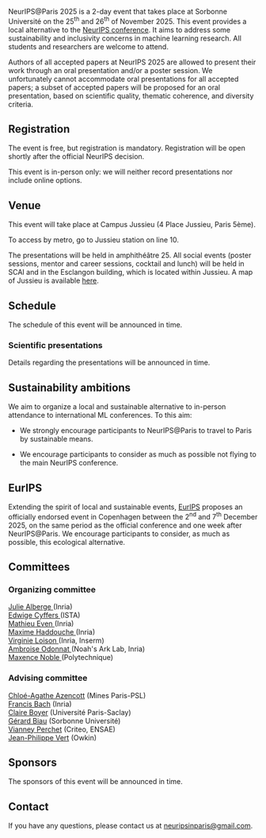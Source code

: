NeurIPS@Paris 2025 is a 2-day event that takes place at Sorbonne Université on the 25<sup>th</sup> and 26<sup>th</sup> of November 2025. This event provides a local alternative to the <a href="https://nips.cc/">NeurIPS conference</a>. It aims to address some sustainability and inclusivity concerns in machine learning research. All students and researchers are welcome to attend.

Authors of all accepted papers at NeurIPS 2025 are allowed to present their work through an oral presentation and/or a poster session. We unfortunately cannot accommodate oral presentations for all accepted papers; a subset of accepted papers will be proposed for an oral presentation, based on scientific quality, thematic coherence, and diversity criteria.

## Registration
The event is free, but registration is mandatory. Registration will be open shortly after the official NeurIPS decision.

This event is in-person only: we will neither record presentations nor include online options.

## Venue
This event will take place at Campus Jussieu (4 Place Jussieu, Paris 5ème).

To access by metro, go to Jussieu station on line 10.

The presentations will be held in amphithéâtre 25. All social events (poster sessions, mentor and career sessions, cocktail and lunch) will be held in SCAI and in the Esclangon building, which is located within Jussieu. A map of Jussieu is available <a href="docs/assets/plan_neurips2022v2.jpg"> here</a>.

## Schedule 
The schedule of this event will be announced in time.

### Scientific presentations
Details regarding the presentations will be announced in time.

<!--The presentations are divided into 6 thematic sessions, details are gathered <a href="docs/assets/Schedule_Talks.pdf"> here</a>. Each presentation will last 15 minutes. In the interest of time, questions should be deferred to the poster session. All oral presentations also have a poster presentation in the following poster session.-->

<!--
#### Day 1 : 04.12.2025

| **Time** | **Description** |
| -----| ----------- |
| 09:30 AM - 10:30 AM | Applications of Machine Learning |
| 11:00 AM - 12:15 PM | Theory of Machine Learning |
| 02:30 PM - 03:45 PM | Reinforcement Learning |


#### Day 2 : 05.12.2025

| **Time** | **Description** |
| -----| ----------- |
| 09:30 AM - 10:30 AM | Ethical and Trustworthy Machine Learning |
| 11:00 AM - 12:15 PM | Optimisation, ML Methods and Algorithms |
| 03:30 PM - 04:30 PM | Deep Learning and LLMs |
-->

## Sustainability ambitions

We aim to organize a local and sustainable alternative to in-person attendance to international ML conferences. To this aim:

- We strongly encourage participants to NeurIPS@Paris to travel to Paris by sustainable means.
<!-- - We offer fully vegeterian catering. -->
- We encourage participants to consider as much as possible not flying to the main NeurIPS conference.

## EurIPS
Extending the spirit of local and sustainable events, [EurIPS](https://eurips.cc/) proposes an officially endorsed event in Copenhagen between the 2<sup>nd</sup> and 7<sup>th</sup> December 2025, on the same period as the official conference and one week after NeurIPS@Paris. We encourage participants to consider, as much as possible, this ecological alternative.
## Committees

### Organizing committee

<a href="https://jualberge.github.io/"> Julie Alberge </a> (Inria) <br>
<a href="http://perso.ens-lyon.fr/edwige.cyffers/"> Edwige Cyffers </a> (ISTA) <br>
<a href="https://mathieueven.netlify.app/"> Mathieu Even </a> (Inria) <br>
<a href="https://maximehaddouche.github.io/"> Maxime Haddouche </a> (Inria) <br>
<a href="https://vloison.github.io/"> Virginie Loison </a> (Inria, Inserm) <br>
<a href="https://ambroiseodt.github.io/"> Ambroise Odonnat </a> (Noah's Ark Lab, Inria) <br>
<a href="https://maxencenoble.github.io/"> Maxence Noble </a> (Polytechnique) <br>

### Advising committee

[Chloé-Agathe Azencott](https://cazencott.info/) (Mines Paris-PSL) <br>
[Francis Bach](https://www.di.ens.fr/~fbach/) (Inria) <br>
[Claire Boyer](https://www.imo.universite-paris-saclay.fr/~claire.boyer/) (Université Paris-Saclay) <br>
[Gérard Biau](https://perso.lpsm.paris/~biau/) (Sorbonne Université)<br>
[Vianney Perchet](https://vianney.ai/) (Criteo, ENSAE) <br>
[Jean-Philippe Vert](https://members.cbio.mines-paristech.fr/~jvert/) (Owkin) <br>

## Sponsors

The sponsors of this event will be announced in time.

<!--
This event is supported by Apple, Bioptimus, Critéo, Google DeepMind, Owkin, [Probabl](https://probabl.ai).

This event is a part of the [ELLIS Pre-NeurIPS Fest 2024: Celebrate, Connect, Collaborate](https://ellis.eu/news/ellis-pre-neurips-fest-2024-celebrate-connect-collaborate).

<img src="docs/assets/ellis-logo_horizontal_black_2023-PARIS.png" width="60%">
-->

## Contact

If you have any questions, please contact us at [neuripsinparis@gmail.com](mailto:neuripsinparis@gmail.com).


